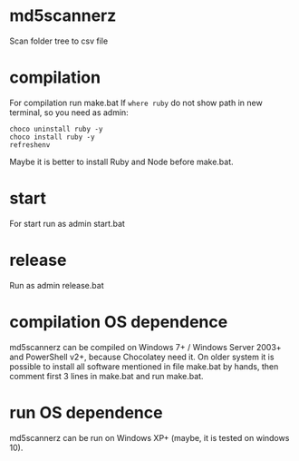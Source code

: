 # md5scannerz
Scan folder tree to csv file
# compilation
For compilation run make.bat If `where ruby` do not show path in new terminal, so you need as admin:
```
choco uninstall ruby -y
choco install ruby -y
refreshenv
```
Maybe it is better to install Ruby and Node before make.bat.
# start
For start run as admin start.bat
# release
Run as admin release.bat
# compilation OS dependence
md5scannerz can be compiled on Windows 7+ / Windows Server 2003+ and PowerShell v2+, because Chocolatey need it. On older system it is possible to install all software mentioned in file make.bat by hands, then comment first 3 lines in make.bat and run make.bat.
# run OS dependence
md5scannerz can be run on Windows XP+ (maybe, it is tested on windows 10).
